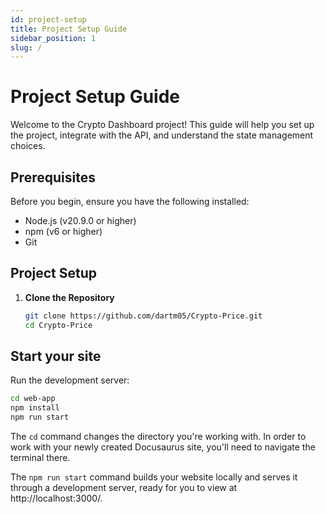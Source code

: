 ```yaml
---
id: project-setup
title: Project Setup Guide
sidebar_position: 1
slug: /
---
```


# Project Setup Guide

Welcome to the Crypto Dashboard project! This guide will help you set up the project, integrate with the API, and understand the state management choices.

## Prerequisites

Before you begin, ensure you have the following installed:

- Node.js (v20.9.0 or higher)
- npm (v6 or higher)
- Git

## Project Setup

1. **Clone the Repository**

   ```bash
   git clone https://github.com/dartm05/Crypto-Price.git
   cd Crypto-Price
   ```

## Start your site

Run the development server:

```bash
cd web-app
npm install
npm run start
```

The `cd` command changes the directory you're working with. In order to work with your newly created Docusaurus site, you'll need to navigate the terminal there.

The `npm run start` command builds your website locally and serves it through a development server, ready for you to view at http://localhost:3000/.

